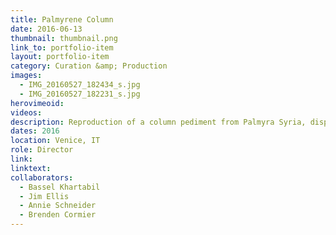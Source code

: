 ```yaml
---
title: Palmyrene Column
date: 2016-06-13
thumbnail: thumbnail.png
link_to: portfolio-item
layout: portfolio-item
category: Curation &amp; Production
images:
  - IMG_20160527_182434_s.jpg
  - IMG_20160527_182231_s.jpg
herovimeoid:
videos:
description: Reproduction of a column pediment from Palmyra Syria, displayed at the World of Fragile Parts exhibition at the 2016 Venice Biennale.
dates: 2016
location: Venice, IT
role: Director
link:
linktext:
collaborators:
  - Bassel Khartabil
  - Jim Ellis
  - Annie Schneider
  - Brenden Cormier
---
```


